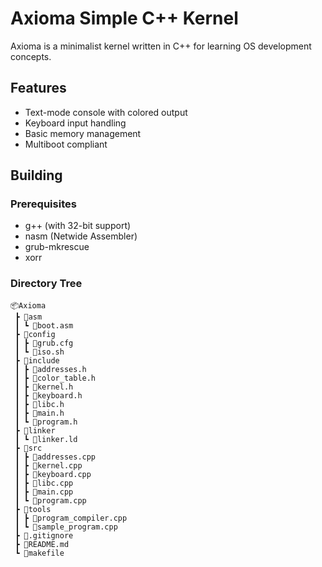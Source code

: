 # Axioma Simple C++ Kernel

Axioma is a minimalist kernel written in C++ for learning OS development concepts.

## Features

- Text-mode console with colored output
- Keyboard input handling
- Basic memory management
- Multiboot compliant

## Building

### Prerequisites

- g++ (with 32-bit support)
- nasm (Netwide Assembler)
- grub-mkrescue
- xorr


### Directory Tree

```
📦Axioma
 ┣ 📂asm
 ┃ ┗ 📜boot.asm
 ┣ 📂config
 ┃ ┣ 📜grub.cfg
 ┃ ┗ 📜iso.sh
 ┣ 📂include
 ┃ ┣ 📜addresses.h
 ┃ ┣ 📜color_table.h
 ┃ ┣ 📜kernel.h
 ┃ ┣ 📜keyboard.h
 ┃ ┣ 📜libc.h
 ┃ ┣ 📜main.h
 ┃ ┗ 📜program.h
 ┣ 📂linker
 ┃ ┗ 📜linker.ld
 ┣ 📂src
 ┃ ┣ 📜addresses.cpp
 ┃ ┣ 📜kernel.cpp
 ┃ ┣ 📜keyboard.cpp
 ┃ ┣ 📜libc.cpp
 ┃ ┣ 📜main.cpp
 ┃ ┗ 📜program.cpp
 ┣ 📂tools
 ┃ ┣ 📜program_compiler.cpp
 ┃ ┗ 📜sample_program.cpp
 ┣ 📜.gitignore
 ┣ 📜README.md
 ┗ 📜makefile

```